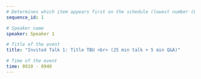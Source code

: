 ```yaml
---
# Determines which item appears first on the schedule (lowest number (0) appears first)
sequence_id: 1

# Speaker name
speaker: Speaker 1

# Title of the event
title: "Invited Talk 1: Title TBU <br> (25 min talk + 5 min Q&A)"

# Time of the event
time: 0910 - 0940
---
```

